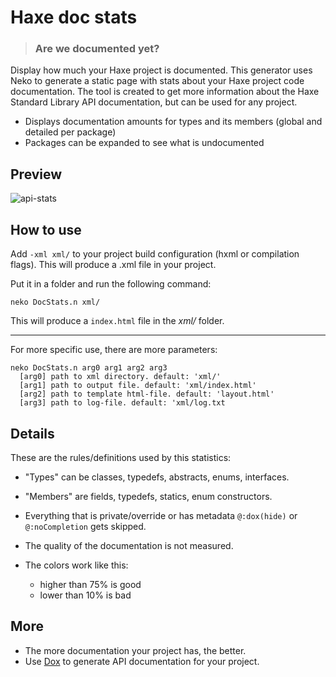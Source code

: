# Haxe doc stats
> ### Are we documented yet?

Display how much your Haxe project is documented. 
This generator uses Neko to generate a static page with stats about your Haxe project code documentation. The tool is created to get more information about the Haxe Standard Library API documentation, but can be used for any project.

- Displays documentation amounts for types and its members (global and detailed per package)
- Packages can be expanded to see what is undocumented

## Preview

![api-stats](https://cloud.githubusercontent.com/assets/576184/16715856/554cec7e-46ec-11e6-804f-5ac23f174c40.gif)

## How to use
Add `-xml xml/` to your project build configuration (hxml or compilation flags). 
This will produce a .xml file in your project. 

Put it in a folder and run the following command:
```
neko DocStats.n xml/
```
This will produce a `index.html` file in the _xml/_ folder. 

---

For more specific use, there are more parameters:
```
neko DocStats.n arg0 arg1 arg2 arg3
  [arg0] path to xml directory. default: 'xml/'
  [arg1] path to output file. default: 'xml/index.html'
  [arg2] path to template html-file. default: 'layout.html' 
  [arg3] path to log-file. default: 'xml/log.txt
```

## Details

These are the rules/definitions used by this statistics:

 * "Types" can be classes, typedefs, abstracts, enums, interfaces.
 * "Members" are fields, typedefs, statics, enum constructors.
 * Everything that is private/override or has metadata `@:dox(hide)` or `@:noCompletion` gets skipped.
 * The quality of the documentation is not measured.
 * The colors work like this:
 
   * higher than 75% is good
   * lower than 10% is bad

## More

* The more documentation your project has, the better.
* Use [Dox](https://github.com/HaxeFoundation/dox) to generate API documentation for your project.
